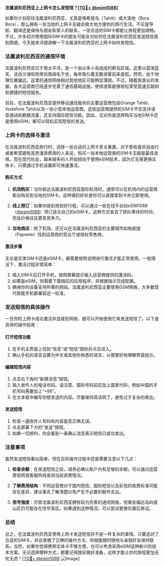 **法属波利尼西亚上上网卡怎么发短信？[[TG💪+ @esim1088](https://t.me/s/esim1088)]**

如果你计划前往法属波利尼西亚，尤其是塔希提岛（Tahiti）或大溪地（Bora Bora），那么拥有一张当地的上网卡无疑会极大地方便你的旅行生活。不论是导航、翻译还是保持与朋友和家人的联系，一张合适的SIM卡都能让旅程更加顺畅。不过，许多初次使用国际SIM卡的朋友可能会对如何在法属波利尼西亚发送短信感到困惑。今天就来详细讲解一下法属波利尼西亚的上网卡如何发短信。

### 法属波利尼西亚的通信环境

法属波利尼西亚位于南太平洋，是一个由众多小岛组成的群岛区域。这里以碧海蓝天、洁白沙滩和热带风情闻名于世，每年吸引着无数游客前来度假。然而，由于地理位置偏远，这里的通信网络相对其他地区可能稍显薄弱。不过，随着旅游业的发展，各大运营商已经逐步完善了通信基础设施，使得游客能够轻松享受高速互联网和便捷的短信服务。

目前，在法属波利尼西亚提供移动通信服务的主要运营商包括Orange Tahiti、Vodafone Tahiti以及一些小型本地运营商。这些运营商提供的SIM卡不仅支持语音通话和数据流量，还支持国际短信功能。因此，无论你是选择购买当地SIM卡还是使用eSIM，都可以轻松实现短信的发送。

### 上网卡的选择与激活

在法属波利尼西亚旅行时，选择一张合适的上网卡至关重要。对于那些喜欢自由行或者希望避免高昂漫游费用的人来说，购买一张本地运营商的SIM卡无疑是最佳选择。而在现代社会，越来越多的人开始倾向于使用eSIM技术，因为它无需更换实体卡，只需通过手机设置即可快速激活。

#### 购买方式

1. **机场购买**：当你抵达法属波利尼西亚国际机场时，通常可以在机场内的运营商柜台购买到当地的SIM卡。这样做的好处是你可以直接拿到卡并立即使用。
   
2. **线上预订**：如果你提前规划好行程，可以通过一些在线平台如eSIM1088（[@esim1088](https://t.me/s/esim1088)）预订适合自己的eSIM卡。这种方式省去了排队等待的时间，而且价格往往更具竞争力。

3. **当地商店**：除了机场，还可以在法属波利尼西亚的主要城市如帕皮提（Papeete）找到运营商的营业厅或授权零售商。

#### 激活步骤

无论是实体SIM卡还是eSIM卡，都需要按照说明进行激活才能正常使用。一般情况下，激活过程非常简单：

1. 插入SIM卡后打开手机，按照屏幕提示输入运营商提供的激活码。
2. 如果是eSIM，则需要下载相应的应用程序，并根据指示完成配置。
3. 确保你的设备支持所需的频段。法属波利尼西亚主要使用GSM网络，大多数现代智能手机都兼容这一标准。

### 发送短信的具体操作

一旦你的上网卡成功激活并连接到网络，就可以开始使用它来发送短信了。以下是具体的操作指南：

#### 打开短信功能

1. 在手机主界面上找到“信息”或“短信”图标并点击进入。
2. 确认手机的语言设置为中文或其他你熟悉的语言，以便更好地理解界面提示。

#### 编辑短信内容

1. 点击右下角的“新建消息”按钮。
2. 输入收件人的电话号码。请注意，国际号码前应加上国家代码，例如中国的手机号码需要加上“+86”。
3. 在文本框中编写你想发送的内容。尽量保持简洁明了，避免过于复杂的表达。

#### 发送短信

1. 检查一遍收件人号码和内容是否正确无误。
2. 点击屏幕下方的“发送”按钮。
3. 如果一切顺利，你会看到一条确认消息表示短信已成功发出。

### 注意事项

虽然发送短信看似简单，但在实际操作过程中还是需要注意以下几点：

1. **检查余额**：在发送短信之前，请务必确认账户内有足够的余额。可以通过运营商官网或客服热线查询当前资费情况。
   
2. **了解费用结构**：不同运营商对于国内短信、国际短信以及彩信的收费标准可能存在差异，建议事先了解清楚以免产生不必要的额外支出。

3. **信号强度**：尽管法属波利尼西亚拥有较为完善的通信网络，但某些偏远岛屿或山区仍可能存在信号盲区。如果遇到这种情况，可以尝试更换位置后再试。

### 总结

总之，在法属波利尼西亚使用上网卡发送短信并不是一件复杂的事情。只要选对了合适的SIM卡，并且掌握了正确的操作方法，你就能随时随地与亲朋好友保持联系。当然，如果你觉得携带实体卡不够方便，也可以考虑采用eSIM这种新兴的技术方案。无论选择哪种方式，都要记得提前做好准备，这样才能让你的旅程更加无忧无虑！[[TG💪+ @esim1088](https://t.me/s/esim1088) ![Image](https://i.postimg.cc/4NQfJmqS/Snipaste-2025-05-13-00-14-12.png)]